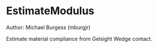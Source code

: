 # EstimateModulus
Author: Michael Burgess (mburgjr)

Estimate material compliance from Gelsight Wedge contact.
